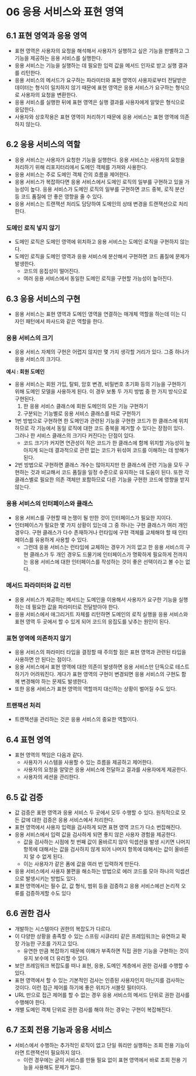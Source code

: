 # 06 응용 서비스와 표현 영역

## 6.1 표현 영역과 응용 영역

- 표현 영역은 사용자의 요청을 해석해서 사용자가 실행하고 싶은 기능을 판별하고 그 기능을 제공하는 응용 서비스를 실행한다.
- 응용 서비스는 기능을 실행하는 데 필요한 입력 값을 메서드 인자로 받고 실행 결과를 리턴한다.
- 응용 서비스의 메서드가 요구하는 파라미터와 표현 영역이 사용자로부터 전달받은 데이터는 형식이 일치하지 않기 때문에 표현 영역은 응용 서비스가 요구하는 형식으로 사용자의 요청을 변환한다.
- 응용 서비스를 실행한 뒤에 표현 영역은 실행 결과를 사용자에게 알맞은 형식으로 응답한다.
- 사용자와 상호작용은 표현 영역이 처리하기 때문에 응용 서비스는 표현 영역에 의존하지 않는다.

## 6.2 응용 서비스의 역할

- 응용 서비스는 사용자가 요청한 기능을 실행한다. 응용 서비스는 사용자의 요청을 처리하기 위해 리포지터리에서 도메인 객체를 가져와 사용한다.
- 응용 서비스는 주로 도메인 객체 간의 흐름을 제어한다.
- 응용 서비스가 복잡하다면 응용 서비스에서 도메인 로직의 일부를 구현하고 있을 가능성이 높다. 응용 서비스가 도메인 로직의 일부를 구현하면 코드 중복, 로직 분산 등 코드 품질에 안 좋은 영향을 줄 수 있다.
- 응용 서비스는 트랜잭션 처리도 담당하여 도메인의 상태 변경을 트랜잭션으로 처리한다.

### 도메인 로직 넣지 않기

- 도메인 로직은 도메인 영역에 위치하고 응용 서비스는 도메인 로직을 구현하지 않는다.
- 도메인 로직을 도메인 영역과 응용 서비스에 분산해서 구현하면 코드 품질에 문제가 발생한다.
    - 코드의 응집성이 떨어진다.
    - 여러 응용 서비스에서 동일한 도메인 로직을 구현할 가능성이 높아진다.

## 6.3 응용 서비스의 구현

- 응용 서비스는 표현 영역과 도메인 영역을 연결하는 매개체 역할을 하는데 이는 디자인 패턴에서 파사드와 같은 역할을 한다.

### 응용 서비스의 크기

- 응용 서비스 자체의 구현은 어렵지 않지만 몇 가지 생각할 거리가 있다. 그중 하나가 응용 서비스의 크기다.

**예시 : 회원 도메인**

- 응용 서비스는 회원 가입, 탈퇴, 암호 변경, 비밀번호 초기화 등의 기능을 구현하기 위해 도메인 모델을 사용하게 된다. 이 경우 보통 두 가지 방법 중 한 가지 방식으로 구현된다.
    1. 한 응용 서비스 클래스에 회원 도메인의 모든 기능 구현하기
    2. 구분되는 기능별로 응용 서비스 클래스를 따로 구현하기
- 1번 방법으로 구현하면 한 도메인과 관련된 기능을 구현한 코드가 한 클래스에 위치하므로 각 기능에서 동일 로직에 대한 코드 중복을 제거할 수 있다는 장점이 있다. 그러나 한 서비스 클래스의 크기다 커진다는 단점이 있다.
    - 코드 크기가 커지면 연관성이 적은 코드가 한 클래스에 함께 위치할 가능성이 높아지게 되는데 결과적으로 관련 없는 코드가 뒤섞여 코드를 이해하는 데 방해가 된다.
- 2번 방법으로 구현하면 클래스 개수는 많아지지만 한 클래스에 관련 기능을 모두 구현하는 것과 비교해서 코드 품질을 일정 수준으로 유지하는 데 도움이 된다. 또한 각 클래스별로 필요한 의존 객체만 포함하므로 다른 기능을 구현한 코드에 영향을 받지 않는다.

### 응용 서비스의 인터페이스와 클래스

- 응용 서비스를 구현할 때 논쟁이 될 만한 것이 인터페이스가 필요한 지이다.
- 인터페이스가 필요한 몇 가지 상황이 있는데 그 중 하나는 구현 클래스가 여러 개인 경우다. 구현 클래스가 다수 존재하거나 런타임에 구현 객체를 교체해야 할 때 인터페이스를 유용하게 사용할 수 있다.
    - 그런데 응용 서비스는 런타임에 교체하는 경우가 거의 없고 한 응용 서비스의 구현 클래스가 두 개인 경우도 드물기에 인터페이스가 명확하게 필요하게 전까지는 응용 서비스에 대한 인터페이스를 작성하는 것이 좋은 선택이라고 볼 수는 없다.

### 메서드 파라미터와 값 리턴

- 응용 서비스가 제공하는 메서드는 도메인을 이용해서 사용자가 요구한 기능을 실행하는 데 필요한 값을 파라미터로 전달받아야 한다.
- 응용 서비스에서 애그리거트 자체를 리턴하면 도메인의 로직 실행을 응용 서비스와 표현 영역 두 곳에서 할 수 있게 되어 코드의 응집도를 낮추는 원인이 된다.

### 표현 영역에 의존하지 않기

- 응용 서비스의 파라미터 타입을 결정할 때 주의할 점은 표현 영역과 관련된 타입을 사용하면 안 된다는 점이다.
- 응용 서비스에서 표현 영역에 대한 의존이 발생하면 응용 서비스만 단독으로 테스트하기가 어려워진다. 게다가 표현 영역의 구현이 변경되면 응용 서비스의 구현도 함께 변경해야 하는 문제도 발생한다.
- 또한 응용 서비스가 표현 영역의 역할까지 대신하는 상황이 벌어질 수도 있다.

### 트랜잭션 처리

- 트랜잭션을 관리하는 것은 응용 서비스의 중요한 역할이다.

## 6.4 표현 영역

- 표현 영역의 책임은 다음과 같다.
    - 사용자가 시스템을 사용할 수 있는 흐름을 제공하고 제어한다.
    - 사용자의 요청을 알맞은 응용 서비스에 전달하고 결과를 사용자에게 제공한다.
    - 사용자의 세션을 관리한다.

## 6.5 값 검증

- 값 검증은 표현 영역과 응용 서비스 두 곳에서 모두 수행할 수 있다. 원칙적으로 모든 값에 대한 검증은 응용 서비스에서 처리한다.
- 표현 영역에서 사용자 입력을 검사하게 되면 표현 영역 코드가 다소 번잡해진다.
- 응용 서비스에서 입력 값을 검사하게 되면 좋지 않은 사용자 경험을 제공한다.
    - 값을 검사하는 시점에 첫 번째 값이 올바르지 않아 익셉션을 발생 시키면 나머지 항목에 대해서는 값을 검사하지 않게 되어 나머지 항목에 대해서는 값이 올바른지 알 수 없게 된다.
    - 이는 사용자가 같은 폼에 값을 여러 번 입력하게 만든다.
- 응용 서비스에서 사용자 불편을 해소하는 방법으로 에러 코드를 모아 하나의 익셉션으로 발생시키는 방법도 있다.
- 표현 영역에서는 필수 값, 값 형식, 범위 등을 검증하고 응용 서비스에선 논리적 오류를 검증하게할 수도 있다

## 6.6 권한 검사

- 개발하는 시스템마다 권한의 복잡도가 다르다.
- 이 다양한 상황을 충족할 수 있는 스프링 시큐리티 같은 프레임워크는 유연하고 확장 가능한 구조를 가지고 있다.
    - 유연한 만큼 복잡하기 때문에 이해가 부족하면 직접 권한 기능을 구현하는 것이 유지 보수에 더 유리할 수 있다.
- 보안 프레임워크 복잡도를 떠나 표현, 응용, 도메인 계층에서 권한 검사를 수행할 수 있다.
- 표현 영역에서 할 수 있는 기본적인 검사는 인증된 사용자인지 아닌지를 검사하는 것이다. 이런 접근 제어를 하기에 좋은 위치가 서블릿 필터이다.
- URL 만으로 접근 제어를 할 수 없는 경우 응용 서비스의 메서드 단위로 권한 검사를 수행해야 한다.
- 개별 도메인 객체 단위로 권한 검사를 해야 하는 경우는 구현이 복잡해진다.

## 6.7 조회 전용 기능과 응용 서비스

- 서비스에서 수행하는 추가적인 로직이 없고 단일 쿼리만 실행하는 조회 전용 기능이라면 트랜잭션이 필요하지 않다.
    - 이런 경우에는 굳이 서비스를 만들 필요 없이 표현 영역에서 바로 조회 전용 기능을 사용해도 문제가 없다.